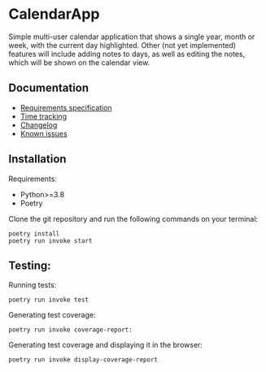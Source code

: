 # CalendarApp
Simple multi-user calendar application that shows a single year, month or week, with the current day highlighted. Other (not yet implemented) features will include adding notes to days, as well as editing the notes, which will be shown on the calendar view.

## Documentation
- [Requirements specification](./dokumentaatio/requirements_specification.md)
- [Time tracking](./dokumentaatio/time_tracking.md)
- [Changelog](./dokumentaatio/changelog.md)
- [Known issues](./dokumentaatio/known_issues.md)

## Installation
Requirements:
- Python>=3.8
- Poetry

Clone the git repository and run the following commands on your terminal:
```
poetry install
poetry run invoke start
```

## Testing:
Running tests:
```
poetry run invoke test
```
Generating test coverage:
```
poetry run invoke coverage-report:
```
Generating test coverage and displaying it in the browser:
```
poetry run invoke display-coverage-report
```
